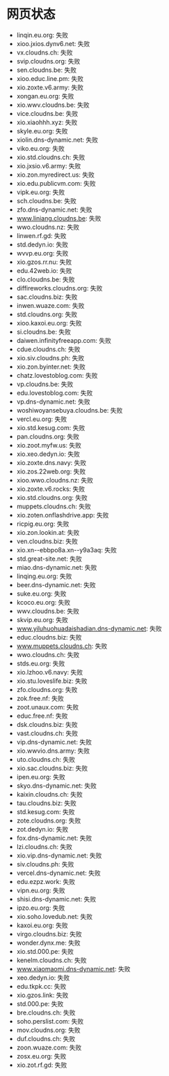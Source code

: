 # 网页状态
- linqin.eu.org: 失败
- xioo.jxios.dynv6.net: 失败
- vx.cloudns.ch: 失败
- svip.cloudns.org: 失败
- sen.cloudns.be: 失败
- xioo.educ.line.pm: 失败
- xio.zoxte.v6.army: 失败
- xongan.eu.org: 失败
- xio.wwv.cloudns.be: 失败
- vice.cloudns.be: 失败
- xio.xiaohhh.xyz: 失败
- skyle.eu.org: 失败
- xiolin.dns-dynamic.net: 失败
- viko.eu.org: 失败
- xio.std.cloudns.ch: 失败
- xio.jxsio.v6.army: 失败
- xio.zon.myredirect.us: 失败
- xio.edu.publicvm.com: 失败
- vipk.eu.org: 失败
- sch.cloudns.be: 失败
- zfo.dns-dynamic.net: 失败
- www.liniang.cloudns.be: 失败
- wwo.cloudns.nz: 失败
- linwen.rf.gd: 失败
- std.dedyn.io: 失败
- wvvp.eu.org: 失败
- xio.gzos.rr.nu: 失败
- edu.42web.io: 失败
- clo.cloudns.be: 失败
- diffireworks.cloudns.org: 失败
- sac.cloudns.biz: 失败
- inwen.wuaze.com: 失败
- std.cloudns.org: 失败
- xioo.kaxoi.eu.org: 失败
- si.cloudns.be: 失败
- daiwen.infinityfreeapp.com: 失败
- cdue.cloudns.ch: 失败
- xio.siv.cloudns.ph: 失败
- xio.zon.byinter.net: 失败
- chatz.lovestoblog.com: 失败
- vp.cloudns.be: 失败
- edu.lovestoblog.com: 失败
- vp.dns-dynamic.net: 失败
- woshiwoyansebuya.cloudns.be: 失败
- vercl.eu.org: 失败
- xio.std.kesug.com: 失败
- pan.cloudns.org: 失败
- xio.zoot.myfw.us: 失败
- xio.xeo.dedyn.io: 失败
- xio.zoxte.dns.navy: 失败
- xio.zos.22web.org: 失败
- xioo.wwo.cloudns.nz: 失败
- xio.zoxte.v6.rocks: 失败
- xio.std.cloudns.org: 失败
- muppets.cloudns.ch: 失败
- xio.zoten.onflashdrive.app: 失败
- ricpig.eu.org: 失败
- xio.zon.lookin.at: 失败
- ven.cloudns.biz: 失败
- xio.xn--ebbpo8a.xn--y9a3aq: 失败
- std.great-site.net: 失败
- miao.dns-dynamic.net: 失败
- linqing.eu.org: 失败
- beer.dns-dynamic.net: 失败
- suke.eu.org: 失败
- kcoco.eu.org: 失败
- wwv.cloudns.be: 失败
- skvip.eu.org: 失败
- www.yiluhuohuadaishadian.dns-dynamic.net: 失败
- educ.cloudns.biz: 失败
- www.muppets.cloudns.ch: 失败
- wwo.cloudns.ch: 失败
- stds.eu.org: 失败
- xio.lzhoo.v6.navy: 失败
- xio.stu.loveslife.biz: 失败
- zfo.cloudns.org: 失败
- zok.free.nf: 失败
- zoot.unaux.com: 失败
- educ.free.nf: 失败
- dsk.cloudns.biz: 失败
- vast.cloudns.ch: 失败
- vip.dns-dynamic.net: 失败
- xio.wwvio.dns.army: 失败
- uto.cloudns.ch: 失败
- xio.sac.cloudns.biz: 失败
- ipen.eu.org: 失败
- skyo.dns-dynamic.net: 失败
- kaixin.cloudns.ch: 失败
- tau.cloudns.biz: 失败
- std.kesug.com: 失败
- zote.cloudns.org: 失败
- zot.dedyn.io: 失败
- fox.dns-dynamic.net: 失败
- lzi.cloudns.ch: 失败
- xio.vip.dns-dynamic.net: 失败
- siv.cloudns.ph: 失败
- vercel.dns-dynamic.net: 失败
- edu.ezpz.work: 失败
- vipn.eu.org: 失败
- shisi.dns-dynamic.net: 失败
- ipzo.eu.org: 失败
- xio.soho.lovedub.net: 失败
- kaxoi.eu.org: 失败
- virgo.cloudns.biz: 失败
- wonder.dynx.me: 失败
- xio.std.000.pe: 失败
- kenelm.cloudns.ch: 失败
- www.xiaomaomi.dns-dynamic.net: 失败
- xeo.dedyn.io: 失败
- edu.tkpk.cc: 失败
- xio.gzos.link: 失败
- std.000.pe: 失败
- bre.cloudns.ch: 失败
- soho.perslist.com: 失败
- mov.cloudns.org: 失败
- duf.cloudns.ch: 失败
- zoon.wuaze.com: 失败
- zosx.eu.org: 失败
- xio.zot.rf.gd: 失败
